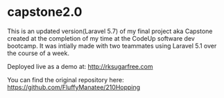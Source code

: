 # capstone2.0
This is an updated version(Laravel 5.7) of my final project aka Capstone created at the completion of my time at the CodeUp software dev bootcamp. It was intially made with two teammates using Laravel 5.1 over the course of a week.

Deployed live as a demo at: <a href="http://rksugarfree.com">http://rksugarfree.com</a>

You can find the original repository here: <a href="https://github.com/FluffyManatee/210Hopping">https://github.com/FluffyManatee/210Hopping</a>
